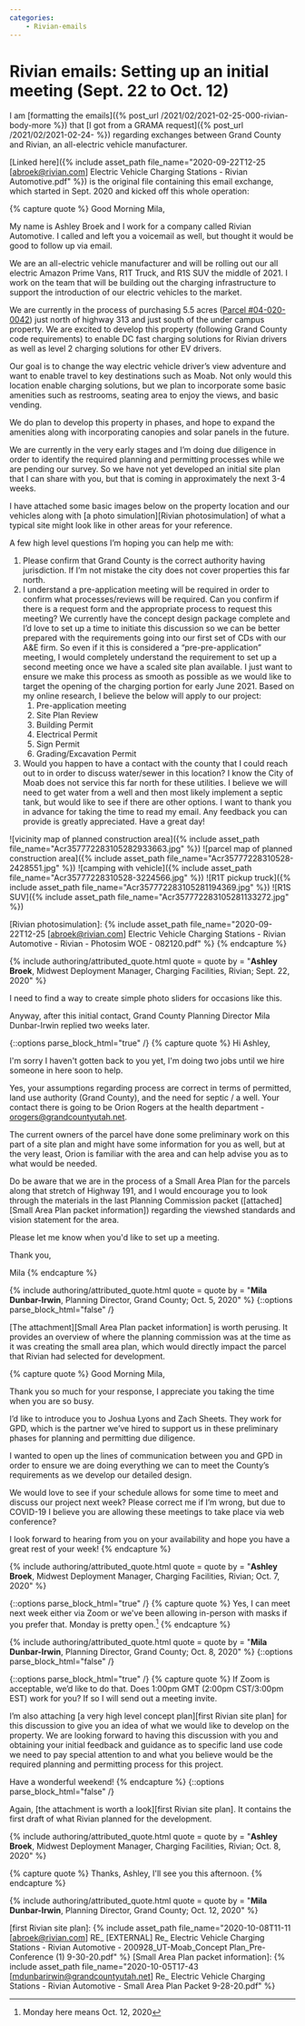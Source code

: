 ```yaml
---
categories:
    - Rivian-emails
---
```


# Rivian emails: Setting up an initial meeting (Sept. 22 to Oct. 12)

I am [formatting the emails]({% post_url /2021/02/2021-02-25-000-rivian-body-more %}) that [I got from a GRAMA request]({% post_url /2021/02/2021-02-24- %}) regarding exchanges between Grand County and Rivian, an all-electric vehicle manufacturer.

[Linked here]({% include asset_path file_name="2020-09-22T12-25 [abroek@rivian.com] Electric Vehicle Charging Stations - Rivian Automotive.pdf" %}) is the original file containing this email exchange, which started in Sept. 2020 and kicked off this whole operation:

{% capture quote %}
Good Morning Mila,

My name is Ashley Broek and I work for a company called Rivian Automotive. I called and left you a voicemail as well, but thought it would be good to follow up via email.

We are an all-electric vehicle manufacturer and will be rolling out our all electric Amazon Prime Vans, R1T Truck, and R1S SUV the middle of 2021. I work on the team that will be building out the charging infrastructure to support the introduction of our electric vehicles to the market.

We are currently in the process of purchasing 5.5 acres ([Parcel #04-020-0042](https://tax.grandcountyutah.net/grandcountyutah/list-detail.php?m=x2137454c4z284&url=http%3A%2F%2Ftax.grandcountyutah.net%2Fgrandcountyutah%2Flist-page.php)) just north of highway 313 and just south of the under campus property. We are excited to develop this property (following Grand County code requirements) to enable DC fast charging solutions for Rivian drivers as well as level 2 charging solutions for other EV drivers.

Our goal is to change the way electric vehicle driver’s view adventure and want to enable travel to key destinations such as Moab. Not only would this location enable charging solutions, but we plan to incorporate some basic amenities such as restrooms, seating area to enjoy the views, and basic vending.

We do plan to develop this property in phases, and hope to expand the amenities along with incorporating canopies and solar panels in the future.

We are currently in the very early stages and I’m doing due diligence in order to identify the required planning and permitting processes while we are pending our survey. So we have not yet developed an initial site plan that I can share with you, but that is coming in approximately the next 3-4 weeks.

I have attached some basic images below on the property location and our vehicles along with [a photo simulation][Rivian photosimulation] of what a typical site might look like in other areas for your reference.

A few high level questions I’m hoping you can help me with:

1. Please confirm that Grand County is the correct authority having jurisdiction. If I’m not mistake the city does not cover properties this far north.
2. I understand a pre-application meeting will be required in order to confirm what processes/reviews will be required. Can you confirm if there is a request form and the appropriate process to request this meeting? We currently have the concept design package complete and I’d love to set up a time to initiate this discussion so we can be better prepared with the requirements going into our first set of CDs with our A&E firm. So even if it this is considered a “pre-pre-application” meeting, I would completely understand the requirement to set up a second meeting once we have a scaled site plan available. I just want to ensure we make this process as smooth as possible as we would like to target the opening of the charging portion for early June 2021. Based on my online research, I believe the below will apply to our project:
    1. Pre-application meeting
    1. Site Plan Review
    1. Building Permit
    1. Electrical Permit
    1. Sign Permit
    1. Grading/Excavation Permit
3. Would you happen to have a contact with the county that I could reach out to in order to discuss water/sewer in this location? I know the City of Moab does not service this far north for these utilities. I believe we will need to get water from a well and then most likely implement a septic tank, but would like to see if there are other options. I want to thank you in advance for taking the time to read my email. Any feedback you can provide is greatly appreciated. Have a great day!

![vicinity map of planned construction area]({% include asset_path file_name="Acr357772283105282933663.jpg" %})
![parcel map of planned construction area]({% include asset_path file_name="Acr35777228310528-2428551.jpg" %})
![camping with vehicle]({% include asset_path file_name="Acr35777228310528-3224566.jpg" %})
![R1T pickup truck]({% include asset_path file_name="Acr357772283105281194369.jpg" %})
![R1S SUV]({% include asset_path file_name="Acr357772283105281133272.jpg" %})

[Rivian photosimulation]: {% include asset_path file_name="2020-09-22T12-25 [abroek@rivian.com] Electric Vehicle Charging Stations - Rivian Automotive - Rivian - Photosim WOE - 082120.pdf" %}
{% endcapture %}

{% include authoring/attributed_quote.html
    quote = quote
    by = "**Ashley Broek**, Midwest Deployment Manager, Charging Facilities, Rivian; Sept. 22, 2020"
%}

I need to find a way to create simple photo sliders for occasions like this.

Anyway, after this initial contact, Grand County Planning Director Mila Dunbar-Irwin replied two weeks later.

{::options parse_block_html="true" /}
{% capture quote %}
Hi Ashley,

I'm sorry I haven't gotten back to you yet, I'm doing two jobs until we hire someone in here soon to help.

Yes, your assumptions regarding process are correct in terms of permitted, land use authority (Grand County), and the need for septic / a well. Your contact there is going to be Orion Rogers at the health department - orogers@grandcountyutah.net.

The current owners of the parcel have done some preliminary work on this part of a site plan and might have some information for you as well, but at the very least, Orion is familiar with the area and can help advise you as to what would be needed.

Do be aware that we are in the process of a Small Area Plan for the parcels along that stretch of Highway 191, and I would encourage you to look through the materials in the last Planning Commission packet ([attached][Small Area Plan packet information]) regarding the viewshed standards and vision statement for the area.

Please let me know when you'd like to set up a meeting.

Thank you,

Mila
{% endcapture %}

{% include authoring/attributed_quote.html
    quote = quote
    by = "**Mila Dunbar-Irwin**, Planning Director, Grand County; Oct. 5, 2020"
%}
{::options parse_block_html="false" /}

[The attachment][Small Area Plan packet information] is worth perusing. It provides an overview of where the planning commission was at the time as it was creating the small area plan, which would directly impact the parcel that Rivian had selected for development.

{% capture quote %}
Good Morning Mila,

Thank you so much for your response, I appreciate you taking the time when you are so busy.

I’d like to introduce you to Joshua Lyons and Zach Sheets. They work for GPD, which is the partner we’ve hired to support us in these preliminary phases for planning and permitting due diligence.

I wanted to open up the lines of communication between you and GPD in order to ensure we are doing everything we can to meet the County’s requirements as we develop our detailed design.

We would love to see if your schedule allows for some time to meet and discuss our project next week? Please correct me if I’m wrong, but due to COVID-19 I believe you are allowing these meetings to take place via web conference?

I look forward to hearing from you on your availability and hope you have a great rest of your week!
{% endcapture %}

{% include authoring/attributed_quote.html
    quote = quote
    by = "**Ashley Broek**, Midwest Deployment Manager, Charging Facilities, Rivian; Oct. 7, 2020"
%}


{::options parse_block_html="true" /}
{% capture quote %}
Yes, I can meet next week either via Zoom or we've been allowing in-person with masks if you prefer that. Monday is pretty open.[^what-monday]
{% endcapture %}

{% include authoring/attributed_quote.html
    quote = quote
    by = "**Mila Dunbar-Irwin**, Planning Director, Grand County; Oct. 8, 2020"
%}
{::options parse_block_html="false" /}

{::options parse_block_html="true" /}
{% capture quote %}
If Zoom is acceptable, we’d like to do that. Does 1:00pm GMT (2:00pm CST/3:00pm EST) work for you? If so I will send out a meeting invite.

I’m also attaching [a very high level concept plan][first Rivian site plan] for this discussion to give you an idea of what we would like to develop on the property. We are looking forward to having this discussion with you and obtaining your initial feedback and guidance as to specific land use code we need to pay special attention to and what you believe would be the required planning and permitting process for this project.

Have a wonderful weekend!
{% endcapture %}
{::options parse_block_html="false" /}

Again, [the attachment is worth a look][first Rivian site plan]. It contains the first draft of what Rivian planned for the development.

{% include authoring/attributed_quote.html
    quote = quote
    by = "**Ashley Broek**, Midwest Deployment Manager, Charging Facilities, Rivian; Oct. 8, 2020"
%}

{% capture quote %}
Thanks, Ashley, I'll see you this afternoon.
{% endcapture %}

{% include authoring/attributed_quote.html
    quote = quote
    by = "**Mila Dunbar-Irwin**, Planning Director, Grand County; Oct. 12, 2020"
%}



[first Rivian site plan]: {% include asset_path file_name="2020-10-08T11-11 [abroek@rivian.com] RE_ [EXTERNAL] Re_ Electric Vehicle Charging Stations - Rivian Automotive - 200928_UT-Moab_Concept Plan_Pre-Conference (1) 9-30-20.pdf" %}
[Small Area Plan packet information]: {% include asset_path file_name="2020-10-05T17-43 [mdunbarirwin@grandcountyutah.net] Re_ Electric Vehicle Charging Stations - Rivian Automotive - Small Area Plan Packet 9-28-20.pdf" %}

[^what-monday]: Monday here means Oct. 12, 2020
